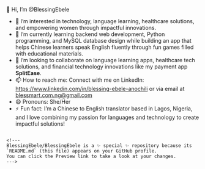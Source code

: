 👋 Hi, I’m @BlessingEbele

- 👀 I’m interested in technology, language learning, healthcare solutions, and empowering women through impactful innovations.
- 🌱 I’m currently learning backend web development, Python programming, and MySQL database design while building an app that helps Chinese learners speak English fluently through fun games filled with educational materials.
- 💞️ I’m looking to collaborate on language learning apps, healthcare tech solutions, and financial technology innovations like my payment app **SplitEase**.
- 📫 How to reach me: Connect with me on LinkedIn: https://www.linkedin.com/in/blessing-ebele-anochili or via email at blessmart.com.ng@gmail.com
- 😄 Pronouns: She/Her
- ⚡ Fun fact: I’m a Chinese to English translator based in Lagos, Nigeria, and I love combining my passion for languages and technology to create impactful solutions!
```

<!---
BlessingEbele/BlessingEbele is a ✨ special ✨ repository because its `README.md` (this file) appears on your GitHub profile.
You can click the Preview link to take a look at your changes.
--->
